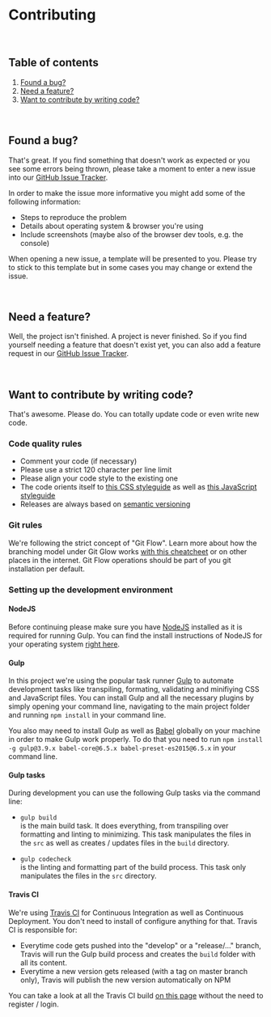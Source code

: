 # Contributing

<br>

## Table of contents

1. [Found a bug?](#found-a-bug)
2. [Need a feature?](#need-a-feature)
3. [Want to contribute by writing code?](#want-to-contribute-by-writing-code)

<br>

## Found a bug?

That's great. If you find something that doesn't work as expected or you see some errors being thrown, please take a moment to enter a new issue into our [GitHub Issue Tracker](https://github.com/dominique-mueller/burgerlicious/issues).

In order to make the issue more informative you might add some of the following information:

- Steps to reproduce the problem
- Details about operating system & browser you're using
- Include screenshots (maybe also of the browser dev tools, e.g. the console)

When opening a new issue, a template will be presented to you. Please try to stick to this template but in some cases you may change or extend the issue.

<br>

## Need a feature?

Well, the project isn't finished. A project is never finished. So if you find yourself needing a feature that doesn't exist yet, you can also add a feature request in our [GitHub Issue Tracker](https://github.com/dominique-mueller/burgerlicious/issues).

<br>

## Want to contribute by writing code?

That's awesome. Please do. You can totally update code or even write new code.

### Code quality rules

- Comment your code (if necessary)
- Please use a strict 120 character per line limit
- Please align your code style to the existing one
- The code orients itself to [this CSS styleguide](https://github.com/mdo/code-guide) as well as [this JavaScript styleguide](https://github.com/estelle/javascript)
- Releases are always based on [semantic versioning](https://github.com/mojombo/semver/blob/master/semver.md)

### Git rules

We're following the strict concept of "Git Flow". Learn more about how the branching model under Git Glow works [with this cheatcheet](http://danielkummer.github.io/git-flow-cheatsheet/) or on other places in the internet. Git Flow operations should be part of you git installation per default.

### Setting up the development environment

#### NodeJS

Before continuing please make sure you have [NodeJS](https://nodejs.org/en/) installed as it is required for running Gulp. You can find the install instructions of NodeJS for your operating system [right here](https://nodejs.org/en/download/).

#### Gulp

In this project we're using the popular task runner [Gulp](http://gulpjs.com/) to automate development tasks like transpiling, formating, validating and minifiying CSS and JavaScript files. You can install Gulp and all the necessary plugins by simply opening your command line, navigating to the main project folder and running `npm install` in your command line.

You also may need to install Gulp as well as [Babel](https://babeljs.io/) globally on your machine in order to make Gulp work properly. To do that you need to run `npm install -g gulp@3.9.x babel-core@6.5.x babel-preset-es2015@6.5.x` in your command line.

#### Gulp tasks

During development you can use the following Gulp tasks via the command line:

- `gulp build`<br>is the main build task. It does everything, from transpiling over formatting and linting to minimizing. This task manipulates the files in the `src` as well as creates / updates files in the `build` directory.

- `gulp codecheck`<br>is the linting and formatting part of the build process. This task only manipulates the files in the `src` directory.

#### Travis CI

We're using [Travis CI](https://travis-ci.org/) for Continuous Integration as well as Continuous Deployment. You don't need to install of configure anything for that. Travis CI is responsible for:

- Everytime code gets pushed into the "develop" or a "release/..." branch, Travis will run the Gulp build process and creates the `build` folder with all its content.
- Everytime a new version gets released (with a tag on master branch only), Travis will publish the new version automatically on NPM

You can take a look at all the Travis CI build [on this page](https://travis-ci.org/dominique-mueller/burgerlicious) without the need to register / login.
